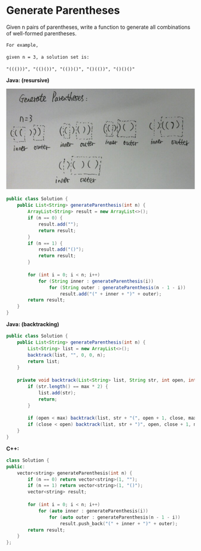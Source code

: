 # Generate Parentheses

Given n pairs of parentheses, write a function to generate all combinations of well-formed parentheses.

    For example,

    given n = 3, a solution set is:

    "((()))", "(()())", "(())()", "()(())", "()()()"

**Java: (resursive)**

![](GenerateParentheses-P1.jpg)

```java
public class Solution {
    public List<String> generateParenthesis(int n) {
        ArrayList<String> result = new ArrayList<>();
        if (n == 0) {
            result.add("");
            return result;
        }
        if (n == 1) {
            result.add("()");
            return result;
        }

        for (int i = 0; i < n; i++)
            for (String inner : generateParenthesis(i))
                for (String outer : generateParenthesis(n - 1 - i))
                    result.add("(" + inner + ")" + outer);
        return result;
    }
}
```

**Java: (backtracking)**
```java
public class Solution {
    public List<String> generateParenthesis(int n) {
        List<String> list = new ArrayList<>();
        backtrack(list, "", 0, 0, n);
        return list;
    }

    private void backtrack(List<String> list, String str, int open, int close, int max) {
        if (str.length() == max * 2) {
            list.add(str);
            return;
        }

        if (open < max) backtrack(list, str + "(", open + 1, close, max);
        if (close < open) backtrack(list, str + ")", open, close + 1, max);
    }
}
```

**C++:**
```c++
class Solution {
public:
    vector<string> generateParenthesis(int n) {
        if (n == 0) return vector<string>(1, "");
        if (n == 1) return vector<string>(1, "()");
        vector<string> result;

        for (int i = 0; i < n; i++)
            for (auto inner : generateParenthesis(i))
                for (auto outer : generateParenthesis(n - 1 - i))
                    result.push_back("(" + inner + ")" + outer);
        return result;
    }
};
```
